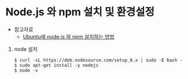 # Node.js 와 npm 설치 및 환경설정
* 참고자료
    * [Ubuntu에 node.js 와 npm 설치하는 방법](http://programmingsummaries.tistory.com/374)
    
1. node 설치
    ```
    $ curl -sL https://deb.nodesource.com/setup_6.x | sudo -E bash -
    $ sudo apt-get install -y nodejs
    $ node -v
    ```
